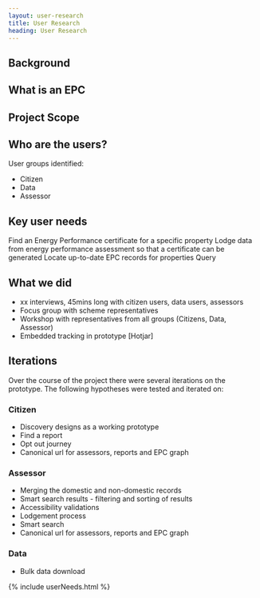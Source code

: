 ```yaml
---
layout: user-research
title: User Research
heading: User Research
---
```



## Background

## What is an EPC

## Project Scope


## Who are the users?
User groups identified:
* Citizen 
* Data 
* Assessor

## Key user needs
Find an Energy Performance certificate for a specific property
Lodge data from energy performance assessment so that a certificate can be generated
Locate up-to-date EPC records for properties
Query 

## What we did
* xx interviews, 45mins long with citizen users, data users, assessors
* Focus group with scheme representatives
* Workshop with representatives from all groups (Citizens, Data, Assessor)
* Embedded tracking in prototype [Hotjar]

## Iterations
Over the course of the project there were several iterations on the prototype. The following hypotheses were tested and iterated on:

### Citizen
* Discovery designs as a working prototype
* Find a report
* Opt out journey
* Canonical url for assessors, reports and EPC graph 

### Assessor
* Merging the domestic and non-domestic records
* Smart search results - filtering and sorting of results
* Accessibility validations
* Lodgement process
* Smart search 
* Canonical url for assessors, reports and EPC graph 

### Data 
* Bulk data download


{% include userNeeds.html %}





